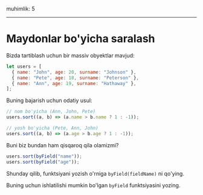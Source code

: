 muhimlik: 5

---

# Maydonlar bo'yicha saralash

Bizda tartiblash uchun bir massiv obyektlar mavjud:

```js
let users = [
  { name: "John", age: 20, surname: "Johnson" },
  { name: "Pete", age: 18, surname: "Peterson" },
  { name: "Ann", age: 19, surname: "Hathaway" },
];
```

Buning bajarish uchun odatiy usul:

```js
// nom bo'yicha (Ann, John, Pete)
users.sort((a, b) => (a.name > b.name ? 1 : -1));

// yosh bo'yicha (Pete, Ann, John)
users.sort((a, b) => (a.age > b.age ? 1 : -1));
```

Buni biz bundan ham qisqaroq qila olamizmi?

```js
users.sort(byField("name"));
users.sort(byField("age"));
```

Shunday qilib, funktsiyani yozish o'rniga `byField(fieldName)` ni qo'ying.

Buning uchun ishlatilishi mumkin bo'lgan `byField` funktsiyasini yozing.
